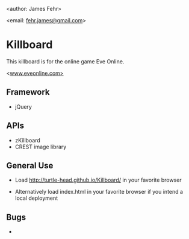<author: James Fehr>

<email: fehr.james@gmail.com>

# Killboard

This killboard is for the online game Eve Online.

<www.eveonline.com>

## Framework

-   jQuery

## APIs

-   zKillboard
-   CREST image library

## General Use

-   Load <http://turtle-head.github.io/Killboard/> in your favorite browser

-   Alternatively load index.html in your favorite browser if you intend a
local deployment

## Bugs

-
